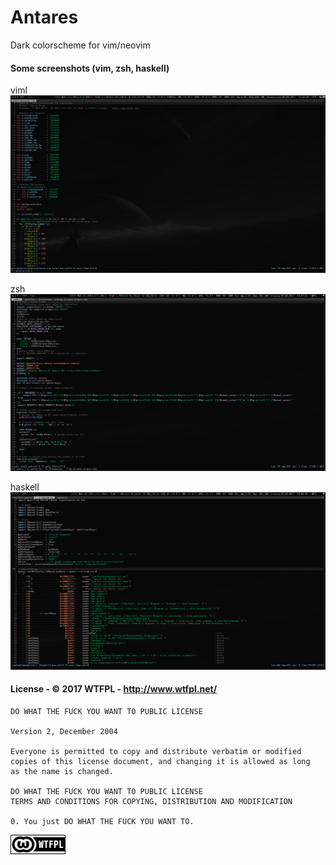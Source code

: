 # Antares

Dark colorscheme for vim/neovim

#### Some screenshots (vim, zsh, haskell)

viml
![](/screenshots/1-vim.png?raw=true)

zsh
![](/screenshots/2-zsh.png?raw=true)

haskell
![](/screenshots/3-haskell.png?raw=true)


#### License -  © 2017 WTFPL - http://www.wtfpl.net/

```
DO WHAT THE FUCK YOU WANT TO PUBLIC LICENSE 

Version 2, December 2004

Everyone is permitted to copy and distribute verbatim or modified
copies of this license document, and changing it is allowed as long
as the name is changed.

DO WHAT THE FUCK YOU WANT TO PUBLIC LICENSE
TERMS AND CONDITIONS FOR COPYING, DISTRIBUTION AND MODIFICATION

0. You just DO WHAT THE FUCK YOU WANT TO.

```
[![WTFPL](/screenshots/wtfpl-badge-1.png?raw=true)](http://www.wtfpl.net "WTFPL")
